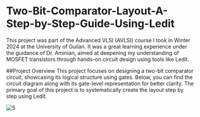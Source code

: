 # Two-Bit-Comparator-Layout-A-Step-by-Step-Guide-Using-Ledit
 This project was part of the Advanced VLSI (AVLSI) course I took in Winter 2024 at the University of Guilan. It was a great learning experience under the guidance of Dr. Aminian, aimed at deepening my understanding of MOSFET transistors through hands-on circuit design using tools like Ledit.

##Project Overview
This project focuses on designing a two-bit comparator circuit, showcasing its logical structure using gates. Below, you can find the circuit diagram along with its gate-level representation for better clarity. The primary goal of this project is to systematically create the layout step by step using Ledit.


![5](https://github.com/user-attachments/assets/5915f11d-145e-4638-803b-0d5888bd3108)
